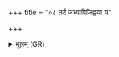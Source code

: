 +++
title = "०८ तर्द जभ्यापिजिह्वया य"

+++
<details><summary>मूलम् (GR)</summary>

तर्द जभ्यापिजिह्वया  
य इमं दिव्यं पीयूषं  
प्रथमस् तितृप्सात् ।  
तं प्रत्यञ्चम् अर्चिषा विध्य मर्मन् ॥
</details>